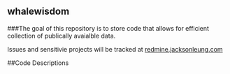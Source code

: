 ## whalewisdom

###The goal of this repository is to store code that allows for efficient collection of publically avaialble data.

Issues and sensitivie projects will be tracked at [redmine.jacksonleung.com](redmine.jacksonleung.com)

##Code Descriptions


